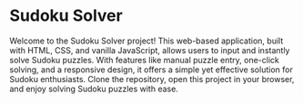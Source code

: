 # Sudoku Solver

Welcome to the Sudoku Solver project! This web-based application, built with HTML, CSS, and vanilla JavaScript, allows users to input and instantly solve Sudoku puzzles. With features like manual puzzle entry, one-click solving, and a responsive design, it offers a simple yet effective solution for Sudoku enthusiasts. Clone the repository, open this project in your browser, and enjoy solving Sudoku puzzles with ease.

